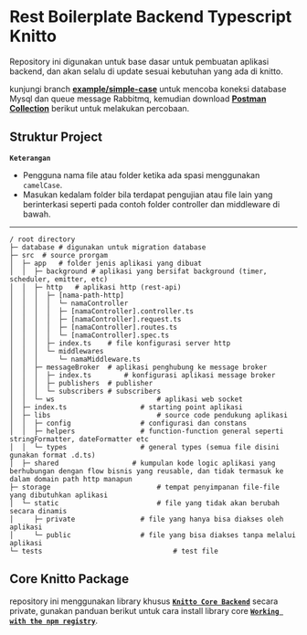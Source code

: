 # Rest Boilerplate Backend Typescript Knitto 

Repository ini digunakan untuk base dasar untuk pembuatan aplikasi backend, dan akan selalu di update sesuai kebutuhan yang ada di knitto.

kunjungi branch **[example/simple-case](https://github.com/knittotextile/rest-boilerplate-ts/tree/example/simple-case)** untuk mencoba koneksi database Mysql dan queue message Rabbitmq, kemudian download **[Postman Collection](https://drive.google.com/file/d/1QAPqquKXpqfqqg0QWBJrmaP3a3C3Qm19/view?usp=drive_link)** berikut untuk melakukan percobaan.

## Struktur Project 

**`Keterangan`**
- Pengguna nama file atau folder ketika ada spasi menggunakan `camelCase`.
- Masukan kedalam folder bila terdapat pengujian atau file lain yang berinterkasi seperti pada contoh folder controller dan middleware di bawah.
----------

```
/ root directory
├─ database	# digunakan untuk migration database
├─ src	# source prorgam
│  ├─ app	# folder jenis aplikasi yang dibuat
│  │  ├─ background	# aplikasi yang bersifat background (timer, scheduler, emitter, etc)
│  │  ├─ http	# aplikasi http (rest-api)
│  │  │  ├─ [nama-path-http]
│  │  │  │  └─ namaController
│  │  │  │  ├─ [namaController].controller.ts
│  │  │  │  ├─ [namaController].request.ts
│  │  │  │  ├─ [namaController].routes.ts
│  │  │  │  └─ [namaController].spec.ts
│  │  │  ├─ index.ts	# file konfigurasi server http
│  │  │  └─ middlewares
│  │  │     └─ namaMiddleware.ts
│  │  ├─ messageBroker	# aplikasi penghubung ke message broker
│  │  │  ├─ index.ts		# konfigurasi aplikasi message broker
│  │  │  ├─ publishers	# publisher
│  │  │  └─ subscribers	# subscribers
│  │  └─ ws							# aplikasi web socket
│  ├─ index.ts					# starting point aplikasi
│  ├─ libs							# source code pendukung aplikasi
│  │  ├─ config					# configurasi dan constans
│  │  ├─ helpers				# function-function general seperti stringFormatter, dateFormatter etc
│  │  └─ types					# general types (semua file disini gunakan format .d.ts)
│  ├─ shared			      # kumpulan kode logic aplikasi yang berhubungan dengan flow bisnis yang reusable, dan tidak termasuk ke dalam domain path http manapun
├─ storage							# tempat penyimpanan file-file yang dibutuhkan aplikasi
│  └─ static						# file yang tidak akan berubah secara dinamis
│     ├─ private				# file yang hanya bisa diakses oleh aplikasi
│     └─ public					# file yang bisa diakses tanpa melalui aplikasi
└─ tests								# test file

```

## Core Knitto Package
repository ini menggunakan library khusus [**`Knitto Core Backend`**](https://github.com/knittotextile/knitto-core-backend) secara private, gunakan panduan berikut untuk cara install library core [**`Working with the npm registry`**](https://docs.github.com/en/packages/working-with-a-github-packages-registry/working-with-the-npm-registry).
